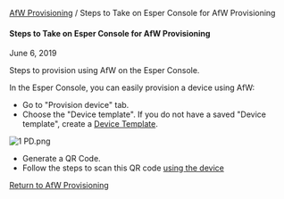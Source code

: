 [AfW Provisioning](../index.html) / Steps to Take on Esper Console for AfW Provisioning

#### Steps to Take on Esper Console for AfW Provisioning

June 6, 2019

Steps to provision using AfW on the Esper Console.

In the Esper Console, you can easily provision a device using AfW:

*   Go to "Provision device" tab.
*   Choose the "Device template". If you do not have a saved "Device template", create a [Device Template](../../../device-template/index.html).

![1 PD.png](https://documentation-media.s3.amazonaws.com/images/1_PD.width-800.png?AWSAccessKeyId=AKIAJHOTEM5S4GAN2SGA&Signature=R27EriimFdBt6dpt4nsF5J0BC3g%3D&Expires=1559913435)

*   Generate a QR Code.
*   Follow the steps to scan this QR code [using the device](../steps-provision-device/index.html)

[Return to AfW Provisioning](../index.html)
